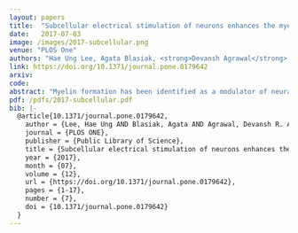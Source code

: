 ```yaml
---
layout: papers
title:  "Subcellular electrical stimulation of neurons enhances the myelination of axons by oligodendrocytes"
date:   2017-07-03
image: /images/2017-subcellular.png
venue: "PLOS One"
authors: "Hae Ung Lee, Agata Blasiak, <strong>Devansh Agrawal</strong>, Daniel Teh Boon Loong, Nitish V. Thakor, Angelo H. All, John S. Ho, In Hong Yang"
link: https://doi.org/10.1371/journal.pone.0179642
arxiv:
code:
abstract: "Myelin formation has been identified as a modulator of neural plasticity. New tools are required to investigate the mechanisms by which environmental inputs and neural activity regulate myelination patterns. In this study, we demonstrate a microfluidic compartmentalized culture system with integrated electrical stimulation capabilities that can induce neural activity by whole cell and focal stimulation. A set of electric field simulations was performed to confirm spatial restriction of the electrical input in the compartmentalized culture system. We further demonstrate that electrode localization is a key consideration for generating uniform the stimulation of neuron and oligodendrocytes within the compartments. Using three configurations of the electrodes we tested the effects of subcellular activation of neural activity on distal axon myelination with oligodendrocytes. We further investigated if oligodendrocytes have to be exposed to the electrical field to induce axon myelination. An isolated stimulation of cell bodies and proximal axons had the same effect as an isolated stimulation of distal axons co-cultured with oligodendrocytes, and the two modes had a non-different result than whole cell stimulation. Our platform enabled the demonstration that electrical stimulation enhances oligodendrocyte maturation and myelin formation independent of the input localization and oligodendrocyte exposure to the electrical field."
pdf: /pdfs/2017-subcellular.pdf
bib: |-
  @article{10.1371/journal.pone.0179642,
    author = {Lee, Hae Ung AND Blasiak, Agata AND Agrawal, Devansh R. AND Loong, Daniel Teh Boon AND Thakor, Nitish V. AND All, Angelo H. AND Ho, John S. AND Yang, In Hong},
    journal = {PLOS ONE},
    publisher = {Public Library of Science},
    title = {Subcellular electrical stimulation of neurons enhances the myelination of axons by oligodendrocytes},
    year = {2017},
    month = {07},
    volume = {12},
    url = {https://doi.org/10.1371/journal.pone.0179642},
    pages = {1-17},
    number = {7},
    doi = {10.1371/journal.pone.0179642}
  }
---
```

